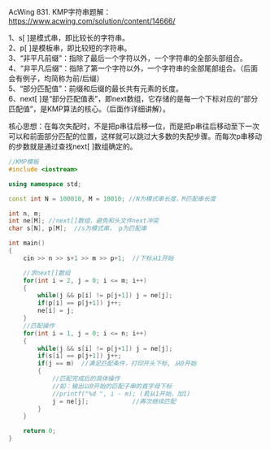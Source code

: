 AcWing 831. KMP字符串题解：https://www.acwing.com/solution/content/14666/


1、s[ ]是模式串，即比较长的字符串。     
2、p[ ]是模板串，即比较短的字符串。     
3、“非平凡前缀”：指除了最后一个字符以外，一个字符串的全部头部组合。     
4、“非平凡后缀”：指除了第一个字符以外，一个字符串的全部尾部组合。（后面会有例子，均简称为前/后缀）    
5、“部分匹配值”：前缀和后缀的最长共有元素的长度。    
6、next[ ]是“部分匹配值表”，即next数组，它存储的是每一个下标对应的“部分匹配值”，是KMP算法的核心。（后面作详细讲解）。    

核心思想：在每次失配时，不是把p串往后移一位，而是把p串往后移动至下一次可以和前面部分匹配的位置，这样就可以跳过大多数的失配步骤。而每次p串移动的步数就是通过查找next[ ]数组确定的。
     
```C++
//KMP模板
#include <iostream>

using namespace std;

const int N = 100010, M = 10010; //N为模式串长度，M匹配串长度

int n, m;
int ne[M]; //next[]数组，避免和头文件next冲突
char s[N], p[M];  //s为模式串， p为匹配串

int main()
{
    cin >> n >> s+1 >> m >> p+1;  //下标从1开始

    //求next[]数组
    for(int i = 2, j = 0; i <= m; i++)
    {
        while(j && p[i] != p[j+1]) j = ne[j];
        if(p[i] == p[j+1]) j++;
        ne[i] = j;
    }
    //匹配操作
    for(int i = 1, j = 0; i <= n; i++)
    {
        while(j && s[i] != p[j+1]) j = ne[j];
        if(s[i] == p[j+1]) j++;
        if(j == m)  //满足匹配条件，打印开头下标, 从0开始
        {
            //匹配完成后的具体操作
            //如：输出以0开始的匹配子串的首字母下标
            //printf("%d ", i - m); (若从1开始，加1)
            j = ne[j];            //再次继续匹配
        }
    }

    return 0;
}
```
